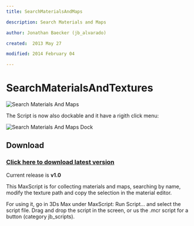 ```yaml
---
title: SearchMaterialsAndMaps

description: Search Materials and Maps

author: Jonathan Baecker (jb_alvarado)

created:  2013 May 27

modified: 2014 February 04

---
```


SearchMaterialsAndTextures
=========


![Search Materials And Maps](http://www.pixelcrusher.de/files/SearchMaterialsAndMaps.png "SearchMaterialsAndMaps")


The Script is now also dockable and it have a rigith click menu:

![Search Materials And Maps Dock](http://www.pixelcrusher.de/files/SearchMaterialsAndMaps-dock.png "SearchMaterialsAndMapsDock")


Download
--------

### [Click here to download latest version](https://github.com/jb-alvarado/SearchMaterialAndTexture/archive/master.zip)

Current release is **v1.0**


This MaxScript is for collecting materials and maps, searching by name, 
modify the texture path and copy the selection in the material editor.

For using it, go in 3Ds Max under MaxScript: Run Script... and select the script file. 
Drag and drop the script in the screen, or us the .mcr script for a button (category jb_scripts).

